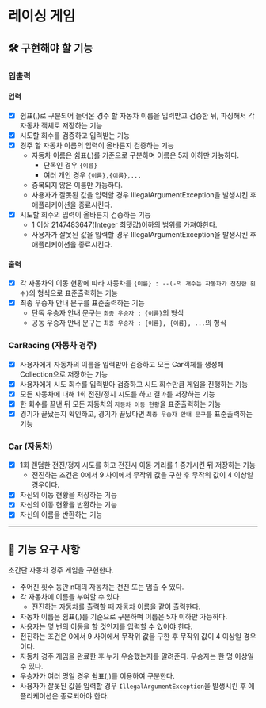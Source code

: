 # 레이싱 게임

## 🛠 구현해야 할 기능

### 입출력

#### 입력

- [X] 쉼표(,)로 구분되어 들어온 경주 할 자동차 이름을 입력받고 검증한 뒤, 파싱해서 각 자동차 객체로 저장하는 기능
- [X] 시도할 회수를 검증하고 입력받는 기능
- [X] 경주 할 자동차 이름의 입력이 올바른지 검증하는 기능
    - 자동차 이름은 쉼표(,)를 기준으로 구분하며 이름은 5자 이하만 가능하다.
        - 단독인 경우 `{이름}`
        - 여러 개인 경우 `{이름},{이름},...`
    - 중복되지 않은 이름만 가능하다.
    - 사용자가 잘못된 값을 입력할 경우 IllegalArgumentException을 발생시킨 후 애플리케이션을 종료시킨다.
- [X] 시도할 회수의 입력이 올바른지 검증하는 기능
    - 1 이상 2147483647(Integer 최댓값)이하의 범위를 가져야한다.
    - 사용자가 잘못된 값을 입력할 경우 IllegalArgumentException을 발생시킨 후 애플리케이션을 종료시킨다.

#### 출력

- [X] 각 자동차의 이동 현황에 따라 자동차를 `{이름} : --(-의 개수는 자동차가 전진한 횟수)`의 형식으로 표준출력하는 기능
- [X] 최종 우승자 안내 문구를 표준출력하는 기능
    - 단독 우승자 안내 문구는 `최종 우승자 : {이름}`의 형식
    - 공동 우승자 안내 문구는 `최종 우승자 : {이름}, {이름}, ...`의 형식

### CarRacing (자동차 경주)

- [X] 사용자에게 자동차의 이름을 입력받아 검증하고 모든 Car객체를 생성해 Collection으로 저장하는 기능
- [X] 사용자에게 시도 회수를 입력받아 검증하고 시도 회수만큼 게임을 진행하는 기능
- [X] 모든 자동차에 대해 1회 전진/정지 시도를 하고 결과를 저장하는 기능
- [X] 한 회수를 끝낸 뒤 모든 자동차의 `자동차 이동 현황`을 표준출력하는 기능
- [X] 경기가 끝났는지 확인하고, 경기가 끝났다면 `최종 우승자 안내 문구`를 표준출력하는 기능

### Car (자동차)

- [X] 1회 랜덤한 전진/정지 시도를 하고 전진시 이동 거리를 1 증가시킨 뒤 저장하는 기능
    - 전진하는 조건은 0에서 9 사이에서 무작위 값을 구한 후 무작위 값이 4 이상일 경우이다.
- [X] 자신의 이동 현황을 저장하는 기능
- [X] 자신의 이동 현황을 반환하는 기능
- [X] 자신의 이름을 반환하는 기능

---

## 🚀 기능 요구 사항

초간단 자동차 경주 게임을 구현한다.

- 주어진 횟수 동안 n대의 자동차는 전진 또는 멈출 수 있다.
- 각 자동차에 이름을 부여할 수 있다.
    - 전진하는 자동차를 출력할 때 자동차 이름을 같이 출력한다.
- 자동차 이름은 쉼표(,)를 기준으로 구분하며 이름은 5자 이하만 가능하다.
- 사용자는 몇 번의 이동을 할 것인지를 입력할 수 있어야 한다.
- 전진하는 조건은 0에서 9 사이에서 무작위 값을 구한 후 무작위 값이 4 이상일 경우이다.
- 자동차 경주 게임을 완료한 후 누가 우승했는지를 알려준다. 우승자는 한 명 이상일 수 있다.
- 우승자가 여러 명일 경우 쉼표(,)를 이용하여 구분한다.
- 사용자가 잘못된 값을 입력할 경우 `IllegalArgumentException`을 발생시킨 후 애플리케이션은 종료되어야 한다.
